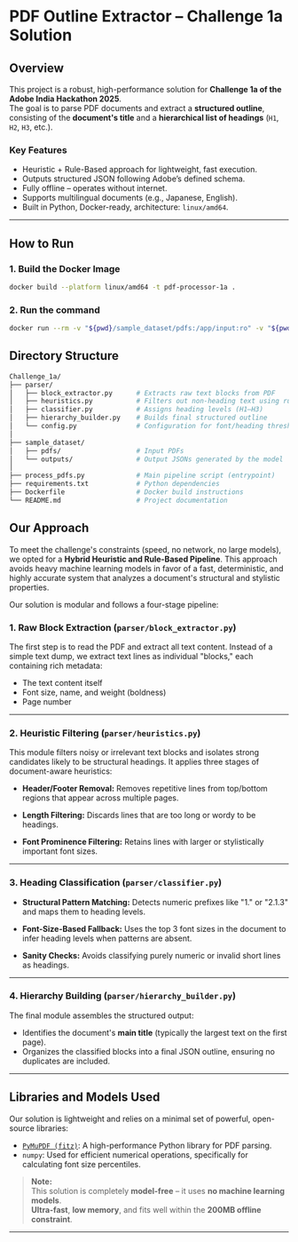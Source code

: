 #  PDF Outline Extractor – Challenge 1a Solution

## Overview

This project is a robust, high-performance solution for **Challenge 1a of the Adobe India Hackathon 2025**.  
The goal is to parse PDF documents and extract a **structured outline**, consisting of the **document's title** and a **hierarchical list of headings** (`H1`, `H2`, `H3`, etc.).

###  Key Features

-  Heuristic + Rule-Based approach for lightweight, fast execution.
-  Outputs structured JSON following Adobe’s defined schema.
-  Fully offline – operates without internet.
-  Supports multilingual documents (e.g., Japanese, English).
-  Built in Python, Docker-ready, architecture: `linux/amd64`.

---

##  How to Run

###  1. Build the Docker Image

```bash
docker build --platform linux/amd64 -t pdf-processor-1a .
```

### 2. Run the command
```bash
docker run --rm -v "${pwd}/sample_dataset/pdfs:/app/input:ro" -v "${pwd}/sample_dataset/outputs:/app/output" --network none pdf-processor-1a
```

## Directory Structure

```bash
Challenge_1a/
├── parser/                    
│   ├── block_extractor.py      # Extracts raw text blocks from PDF
│   ├── heuristics.py           # Filters out non-heading text using rules
│   ├── classifier.py           # Assigns heading levels (H1–H3)
│   ├── hierarchy_builder.py    # Builds final structured outline
│   └── config.py               # Configuration for font/heading thresholds
│
├── sample_dataset/            
│   ├── pdfs/                   # Input PDFs
│   └── outputs/                # Output JSONs generated by the model
│
├── process_pdfs.py             # Main pipeline script (entrypoint)
├── requirements.txt            # Python dependencies
├── Dockerfile                  # Docker build instructions
└── README.md                   # Project documentation
```

## Our Approach

To meet the challenge's constraints (speed, no network, no large models), we opted for a **Hybrid Heuristic and Rule-Based Pipeline**. This approach avoids heavy machine learning models in favor of a fast, deterministic, and highly accurate system that analyzes a document's structural and stylistic properties.

Our solution is modular and follows a four-stage pipeline:

### 1. Raw Block Extraction (`parser/block_extractor.py`)

The first step is to read the PDF and extract all text content. Instead of a simple text dump, we extract text lines as individual "blocks," each containing rich metadata:

- The text content itself  
- Font size, name, and weight (boldness)  
- Page number  

---

### 2. Heuristic Filtering (`parser/heuristics.py`)

This module filters noisy or irrelevant text blocks and isolates strong candidates likely to be structural headings. It applies three stages of document-aware heuristics:

- **Header/Footer Removal:** Removes repetitive lines from top/bottom regions that appear across multiple pages.

- **Length Filtering:** Discards lines that are too long or wordy to be headings.

- **Font Prominence Filtering:** Retains lines with larger or stylistically important font sizes.

---

### 3. Heading Classification (`parser/classifier.py`)

- **Structural Pattern Matching:** Detects numeric prefixes like "1." or "2.1.3" and maps them to heading levels.

- **Font-Size-Based Fallback:** Uses the top 3 font sizes in the document to infer heading levels when patterns are absent.

- **Sanity Checks:** Avoids classifying purely numeric or invalid short lines as headings.


---

### 4. Hierarchy Building (`parser/hierarchy_builder.py`)

The final module assembles the structured output:

- Identifies the document's **main title** (typically the largest text on the first page).  
- Organizes the classified blocks into a final JSON outline, ensuring no duplicates are included.

---

## Libraries and Models Used

Our solution is lightweight and relies on a minimal set of powerful, open-source libraries:

- [`PyMuPDF (fitz)`](https://pymupdf.readthedocs.io/en/latest/): A high-performance Python library for PDF parsing.
- `numpy`: Used for efficient numerical operations, specifically for calculating font size percentiles.

>  **Note:**  
> This solution is completely **model-free** – it uses **no machine learning models**.  
> **Ultra-fast**, **low memory**, and fits well within the **200MB offline constraint**.


---

